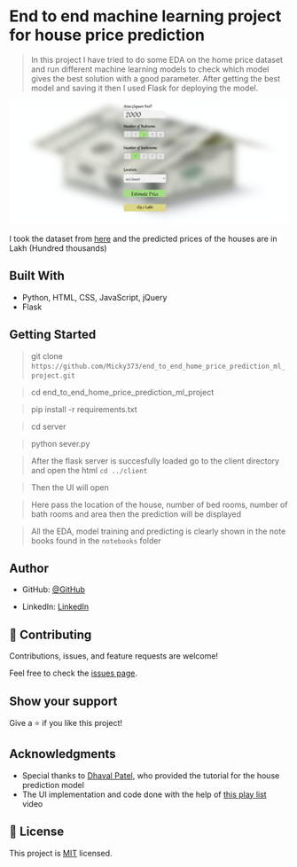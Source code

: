 # End to end machine learning project for house price prediction 

> In this project I have tried to do some EDA on the home price dataset and run different machine learning models to check which model gives the best solution with a good parameter. After getting the best model and saving it then I used Flask for deploying the model.

![screenshot](./images/app_screenshot.png)

I took the dataset from [here]('https://www.kaggle.com/amitabhajoy/bengaluru-house-price-data) and the predicted prices of the houses are in Lakh (Hundred thousands)

## Built With

- Python, HTML, CSS, JavaScript, jQuery
- Flask

## Getting Started

> git clone `https://github.com/Micky373/end_to_end_home_price_prediction_ml_project.git`

> cd end_to_end_home_price_prediction_ml_project

> pip install -r requirements.txt

> cd server

> python sever.py

> After the flask server is succesfully loaded go to the client directory and open the html `cd ../client`

> Then the UI will open 

> Here pass the location of the house, number of bed rooms, number of bath rooms and area then the prediction will be displayed

> All the EDA, model training and predicting is clearly shown in the note books found in the `notebooks` folder

## Author

- GitHub: [@GitHub](https://github.com/Micky373)

- LinkedIn: [LinkedIn](https://www.linkedin.com/in/michaeltamirie/)

## 🤝 Contributing

Contributions, issues, and feature requests are welcome!

Feel free to check the [issues page](https://github.com/Micky373/end_to_end_home_price_prediction_ml_project).

## Show your support

Give a ⭐️ if you like this project!

## Acknowledgments

- Special thanks to [Dhaval Patel](https://www.linkedin.com/in/dhavalsays/), who provided the tutorial for the house prediction model
- The UI implementation and code done with the help of [this play list](https://youtube.com/playlist?list=PLeo1K3hjS3ut2o1ay5Dqh-r1kq6ZU8W0M) video

## 📝 License

This project is [MIT](./MIT.md) licensed.
